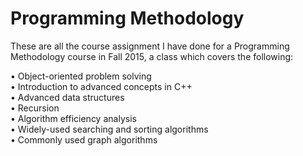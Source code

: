 # Programming Methodology

These are all the course assignment I have done for a Programming Methodology course in Fall 2015, a class which covers the following:  
  
• Object-oriented problem solving  
• Introduction to advanced concepts in C++  
• Advanced data structures  
• Recursion  
• Algorithm efficiency analysis  
• Widely-used searching and sorting algorithms  
• Commonly used graph algorithms  

